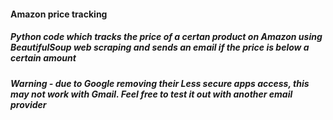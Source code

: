 #### Amazon price tracking
##### Python code which tracks the price of a certan product on Amazon using BeautifulSoup web scraping and sends an email if the price is below a certain amount
##### Warning - due to Google removing their Less secure apps access, this may not work with Gmail. Feel free to test it out with another email provider
